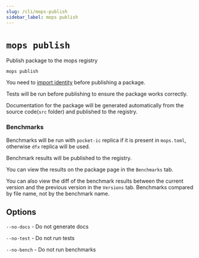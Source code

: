 ```yaml
---
slug: /cli/mops-publish
sidebar_label: mops publish
---
```


# `mops publish`

Publish package to the mops registry
```
mops publish
```

You need to [import identity](/cli/mops-import-identity) before publishing a package.

Tests will be run before publishing to ensure the package works correctly.

Documentation for the package will be generated automatically from the source code(`src` folder) and published to the registry.

### Benchmarks

Benchmarks will be run with `pocket-ic` replica if it is present in `mops.toml`, otherwise `dfx` replica will be used.

Benchmark results will be published to the registry.

You can view the results on the package page in the `Benchmarks` tab.

You can also view the diff of the benchmark results between the current version and the previous version in the `Versions` tab. Benchmarks compared by file name, not by the benchmark name.

## Options

`--no-docs` - Do not generate docs

`--no-test` - Do not run tests

`--no-bench` - Do not run benchmarks